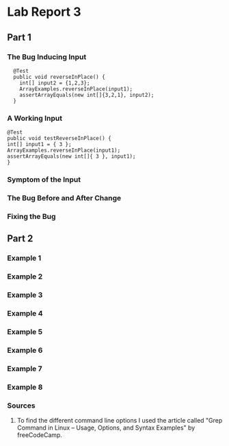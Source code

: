 # Lab Report 3
## Part 1

### The Bug Inducing Input
```
  @Test
  public void reverseInPlace() {
    int[] input2 = {1,2,3};
    ArrayExamples.reverseInPlace(input1);
    assertArrayEquals(new int[]{3,2,1}, input2);
  }
```

### A Working Input
	@Test 
	public void testReverseInPlace() {
    int[] input1 = { 3 };
    ArrayExamples.reverseInPlace(input1);
    assertArrayEquals(new int[]{ 3 }, input1);
	}
  
  ### Symptom of the Input


  ### The Bug Before and After Change

  ### Fixing the Bug

## Part 2

### Example 1


### Example 2


### Example 3


### Example 4


### Example 5


### Example 6


### Example 7


### Example 8


### Sources
1. To find the different command line options I used the article called "Grep Command in Linux – Usage, Options, and Syntax Examples"
   by freeCodeCamp.


